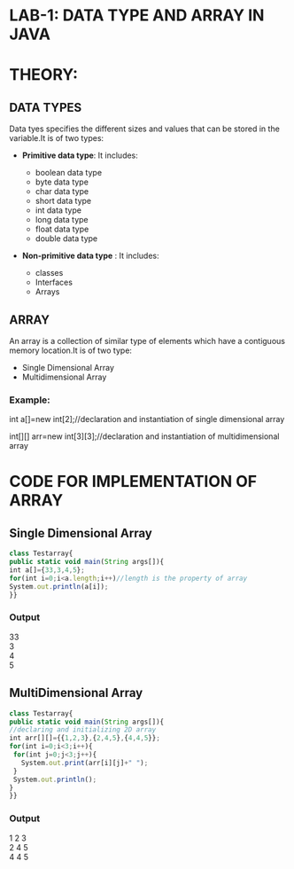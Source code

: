 # LAB-1: DATA TYPE AND ARRAY IN JAVA

# THEORY:

## DATA TYPES
Data tyes specifies the different sizes and values that can be stored in the variable.It is of two types:
* **Primitive data type**: It includes:
	- boolean data type
	- byte data type
	- char data type
	- short data type
	- int data type
	- long data type
	- float data type
	- double data type

* **Non-primitive data type** : It includes:
	- classes 
	- Interfaces
	- Arrays

## ARRAY
An array is a collection of similar type of elements which have a contiguous memory location.It is of two type:
* Single Dimensional Array
* Multidimensional Array

### Example:
int a[]=new int[2];//declaration and instantiation of single dimensional array

int[][] arr=new int[3][3];//declaration and instantiation of multidimensional array

# CODE FOR IMPLEMENTATION OF ARRAY

## Single Dimensional Array

```javascript
class Testarray{  
public static void main(String args[]){  
int a[]={33,3,4,5};
for(int i=0;i<a.length;i++)//length is the property of array  
System.out.println(a[i]);  
}} 
``` 

### Output
33\
3\
4\
5

## MultiDimensional Array

```javascript
class Testarray{  
public static void main(String args[]){  
//declaring and initializing 2D array  
int arr[][]={{1,2,3},{2,4,5},{4,4,5}};
for(int i=0;i<3;i++){  
 for(int j=0;j<3;j++){  
   System.out.print(arr[i][j]+" ");  
 }  
 System.out.println();  
}  
}}  
```

### Output
1 2 3\
2 4 5\
4 4 5
